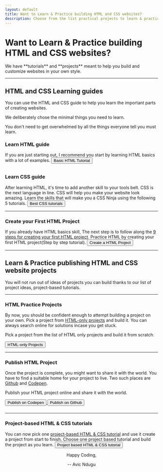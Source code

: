 ```yaml
---
layout: default
title: Want to Learn & Practice building HTML and CSS websites?
description: Choose from the list practical projects to learn & practice HTML and CSS. Learn how to create a project from zero to publishing it online.
---
```

<h1>Want to Learn & Practice building HTML and CSS websites?</h1>
We have **tutorials** and **projects** meant to help you build and customize websites in your own style. 
<hr/>
<h2>HTML and CSS Learning guides</h2>
You can use the HTML and CSS guide to help you learn the important parts of creating websites.

We deliberately chose the minimal things you need to learn.

You don't  need to get overwhelmed by all the things everyone tell you must learn.

<h3>Learn HTML guide</h3>
If you are just starting out, I recommend you start by learning HTML basics with a lot of examples.

<a href="practice-html">      
  <button style="margin-bottom: 10px;">Basic HTML Tutorial</button>
</a>

<h3>Learn CSS guide</h3>
After learning HTML, it's time to add another skill to your tools belt. CSS is the next language in line. CSS will help you make your website look amazing.
Learn the skills that will make you a CSS Ninja using the following 5 tutorials.

<a href="/best-css-tutorials">
   <button>Best CSS tutorials</button>
</a>
<hr/>
<h3>Create your First HTML Project</h3>
If you already have HTML basics skill, The next step is to follow along the <a href="create-a-web-page-using-html">9 steps for creating your first HTML project</a>.
Practice HTML by creating your first HTML project(Step by step tutorial).

<a href="/create-a-web-page-using-html/">      
  <button>Create a HTML Project</button>
</a>
<hr/>
<h2>Learn & Practice publishing HTML and CSS website projects</h2>
You will not run out of ideas of projects you can build thanks to our list of project ideas, project-based tutorials.
<hr/>
<h3>HTML Practice Projects</h3>
By now, you should be confident enough to attempt building a project on your own. Pick a project from <a href="/html-only-projects">HTML-only projects</a> and build it. You can always search online for solutions incase you get stuck.

Pick a project from the list of HTML only projects and build it from scratch.

<a href="html-only-projects">
   <button>HTML-only Projects</button>
</a>
<hr/>
<h3>Publish HTML Project</h3>
Once the project is complete, you might want to share it with the world. You have to find a suitable home for your project to live. Two such places are <a href="https://github.com/">Github</a> and <a href="https://codepen.io">Codepen</a>.

Publish your HTML project online and share it with the world.

<a href="https://codepen.io/">
  <button style="margin-bottom: 10px;">Publish on Codepen</button>
</a>
<a href="https://github.com/">
  <button>Publish on Github</button>
</a>
<hr/>
<h3>Project-based HTML & CSS tutorials</h3>
You can now pick one <a href="/project-based-html-css-tutorials/">project-based HTML & CSS tutorial</a> and use it create a project from start to finish.
Choose one project based tutorial and build the project as you learn.

<a href="/project-based-html-css-tutorials/">
  <button>Project based HTML & CSS tutorial</button>
</a>

<p style="text-align: center;">Happy Coding,</p>

<p style="text-align: center;">-- Avic Ndugu</p>

